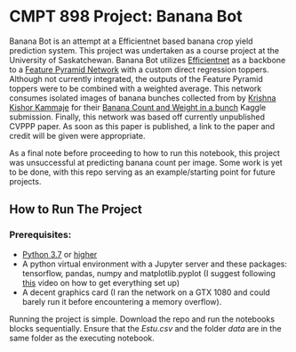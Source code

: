 # CMPT 898 Project: Banana Bot

Banana Bot is an attempt at a Efficientnet based banana crop yield prediction system. This project was undertaken as a course project at the University of Saskatchewan. Banana Bot utilizes [Efficientnet](https://arxiv.org/abs/1905.11946) as a backbone to a [Feature Pyramid Network](https://arxiv.org/abs/1612.03144) with a custom direct regression toppers.  Although not currently integrated, the outputs of the Feature Pyramid toppers were to be
combined with a weighted average. This network consumes isolated images of banana bunches collected from by [Krishna Kishor Kammaje](https://www.kaggle.com/krisho007) for their [Banana Count and Weight in a bunch](https://www.kaggle.com/krisho007/banana-count-and-weight-in-a-bunch) Kaggle submission. Finally, this network was based off currently unpublished CVPPP paper. As soon as this paper is published, a link to the paper and credit will be given were appropriate.

As a final note before proceeding to how to run this notebook, this project was unsuccessful at predicting banana count per image. Some work is yet to be done, with this repo serving as an example/starting point for future projects.



## How to Run The Project

### Prerequisites:

* [Python 3.7](https://www.python.org/downloads/release/python-370/) or [higher](https://www.python.org/downloads/)
* A python virtual environment with a Jupyter server and these packages: tensorflow, pandas, numpy and matplotlib.pyplot (I suggest following [this](https://www.youtube.com/watch?v=PnK1jO2kXOQ&list=PLJxCTxje563P3YRH2hHM1tFv8R7p0_2p6&index=4) video on how to get everything set up)
* A decent graphics card (I ran the network on a GTX 1080 and could barely run it before encountering a memory overflow).

Running the project is simple. Download the repo and run the notebooks blocks sequentially. Ensure that the *Estu.csv* and the folder *data* are in the same folder as the executing notebook.
